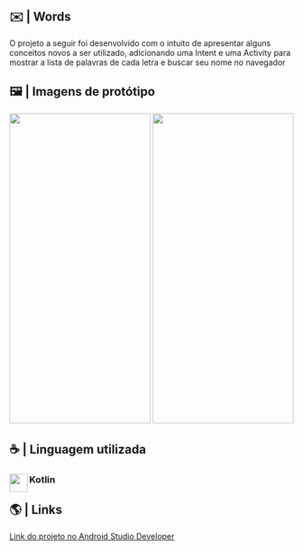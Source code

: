 ## ✉️ | Words

O projeto a seguir foi desenvolvido com o intuito de apresentar alguns conceitos novos a ser utilizado, adicionando uma Intent e uma Activity para mostrar a lista de palavras de cada letra e buscar seu nome no navegador

## 🖼️ | Imagens de protótipo
<div  align="center">
<img src="./img/home_words.jpeg" height="550px" width="250px">
  <img src="./img/pesquisa_words.jpeg" height="550px" width="250px">
</div>

## ☕ | Linguagem utilizada
<div>
<img src="https://skillicons.dev/icons?i=kotlin" width=32 height=32 align="left">
  <h3 align="left">Kotlin</h3>
</div>

## 🌎 | Links

[Link do projeto no Android Studio Developer](https://developer.android.com/codelabs/basic-android-kotlin-training-recyclerview-scrollable-list?continue=https://developer.android.com/courses%2&hl=pt-br#0)
